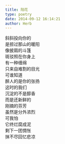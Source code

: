```yaml
---  
title: 阳花  
type: poetry  
date: 2014-09-12 16:14:21  
author: Herb    
---  
```

斜斜投向你的  
是掠过那山的暖阳  
像披肩的斗篷  
斑驳照在你身上    
有一种缠绵  
只来自难割的目光  
可谁知道  
醉人的是你的张扬    
这时的我们  
沉淀的不是醇香  
而是还新鲜的  
刚摘的芬芳  
虽然是分外浓烈  
可我怕  
它终烂腐成泥  
剩下一团惆怅  
抹不尽回忆悲凉